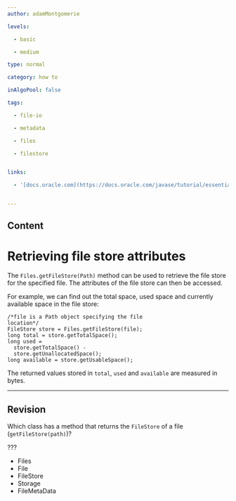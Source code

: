 ```yaml
---
author: adamMontgomerie

levels:

  - basic

  - medium

type: normal

category: how to

inAlgoPool: false

tags:

  - file-io

  - metadata

  - files

  - filestore


links:

  - '[docs.oracle.com](https://docs.oracle.com/javase/tutorial/essential/io/fileAttr.html){website}'


---
```

## Content
# Retrieving file store attributes

The `Files.getFileStore(Path)` method can be used to retrieve the file store for the specified file. The attributes of the file store can then be accessed.

For example, we can find out the total space, used space and currently available space in the file store:
```
/*file is a Path object specifying the file
location*/
FileStore store = Files.getFileStore(file);
long total = store.getTotalSpace();
long used = 
  store.getTotalSpace() -
  store.getUnallocatedSpace();
long available = store.getUsableSpace();
```
The returned values  stored in `total`, `used` and `available` are measured in bytes.

---
## Revision

Which class has a method that returns the `FileStore` of a file (`getFileStore(path)`)?

???

* Files
* File
* FileStore
* Storage
* FileMetaData

